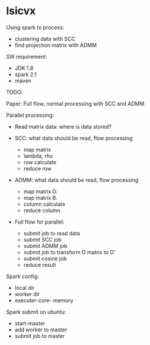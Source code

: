 # lsicvx
Using spark to process:
- clustering data with SCC
- find projection matrix with ADMM

SW requirement:
- JDK 1.8
- spark 2.1
- maven

TODO:

Paper: Full flow, normal processing with SCC and ADMM

Parallel processing:
- Read matrix data: where is data stored? 

- SCC: what data should be read, flow processing
    + map matrix
    + lambda, rho
    + row calculate
    + reduce row
- ADMM: what data should be read, flow processing
    + map matrix D.
    + map matrix B.
    + column calculate
    + reduce column

- Full flow for parallel: 
    + submit job to read data
    + submit SCC job
    + submit ADMM job
    + submit job to transform D matrix to D' 
    + submit cosine job
    + reduce result


Spark config:
- local dir
- worker dir
- executer-core- memory

Spark submit on ubuntu:
- start-master
- add worker to master
- submit job to master